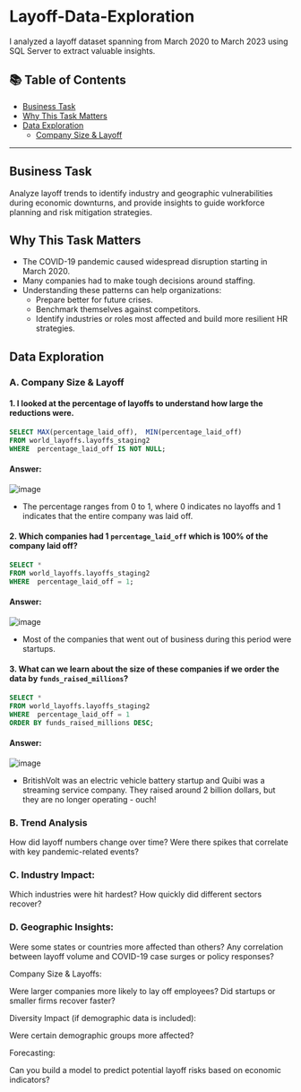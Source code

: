 # Layoff-Data-Exploration
I analyzed a layoff dataset spanning from March 2020 to March 2023 using SQL Server to extract valuable insights.

## 📚 Table of Contents
- [Business Task](#business-task)
- [Why This Task Matters](#why-this-task-matters)
- [Data Exploration](#data-exploration)
  - [Company Size & Layoff](#a-company-size--layoff)

***

## Business Task
Analyze layoff trends to identify industry and geographic vulnerabilities during economic downturns, and provide insights to guide workforce planning and risk mitigation strategies.

## Why This Task Matters
- The COVID-19 pandemic caused widespread disruption starting in March 2020.
- Many companies had to make tough decisions around staffing.
- Understanding these patterns can help organizations:
  - Prepare better for future crises.
  - Benchmark themselves against competitors.
  - Identify industries or roles most affected and build more resilient HR strategies.

## Data Exploration

### A. Company Size & Layoff
#### 1. I looked at the percentage of layoffs to understand how large the reductions were.
````sql
SELECT MAX(percentage_laid_off),  MIN(percentage_laid_off)
FROM world_layoffs.layoffs_staging2
WHERE  percentage_laid_off IS NOT NULL;
````
#### Answer: 
![image](https://github.com/user-attachments/assets/e7d1dbe3-5d0c-468c-afe0-4a188ff6a30e)
- The percentage ranges from 0 to 1, where 0 indicates no layoffs and 1 indicates that the entire company was laid off.

#### 2. Which companies had 1 `percentage_laid_off` which is 100% of the company laid off?
````sql
SELECT *
FROM world_layoffs.layoffs_staging2
WHERE  percentage_laid_off = 1;
````
#### Answer:
![image](https://github.com/user-attachments/assets/4dcfdd9f-658b-4adc-88f1-d0d15d57aedf)
- Most of the companies that went out of business during this period were startups.

#### 3. What can we learn about the size of these companies if we order the data by `funds_raised_millions`?
````sql
SELECT *
FROM world_layoffs.layoffs_staging2
WHERE  percentage_laid_off = 1
ORDER BY funds_raised_millions DESC;
````
#### Answer:
![image](https://github.com/user-attachments/assets/9614ffa4-293a-4232-ad3d-62bbbd95dee5)
- BritishVolt was an electric vehicle battery startup and Quibi was a streaming service company. They raised around 2 billion dollars, but they are no longer operating - ouch!

### B. Trend Analysis

How did layoff numbers change over time?
Were there spikes that correlate with key pandemic-related events?

### C. Industry Impact:

Which industries were hit hardest?
How quickly did different sectors recover?

### D. Geographic Insights:

Were some states or countries more affected than others?
Any correlation between layoff volume and COVID-19 case surges or policy responses?

Company Size & Layoffs:

Were larger companies more likely to lay off employees?
Did startups or smaller firms recover faster?

Diversity Impact (if demographic data is included):

Were certain demographic groups more affected?

Forecasting:

Can you build a model to predict potential layoff risks based on economic indicators?
